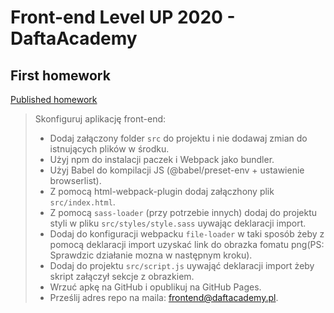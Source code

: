 # Front-end Level UP 2020 - DaftaAcademy



## First homework


[Published homework](https://iluzjonista.github.io/daftacademy-frontend_2020/)

> Skonfiguruj aplikację front-end:
> -   Dodaj załączony folder  `src`  do projektu i nie dodawaj zmian do istnujących plików w środku.
> -   Użyj npm do instalacji paczek i Webpack jako bundler.
> -   Użyj Babel do kompilacji JS (@babel/preset-env + ustawienie browserlist).
> -   Z pomocą html-webpack-plugin dodaj załączhony plik  `src/index.html`.
> -   Z pomocą  `sass-loader`  (przy potrzebie innych) dodaj do projektu styli w pliku  `src/styles/style.sass`  uywając deklaracji import.
> -   Dodaj do konfiguracji webpacku  `file-loader`  w taki sposób żeby z pomocą deklaracji import uzyskać link do obrazka fomatu png(PS: Sprawdzic działanie mozna w następnym kroku).
> -   Dodaj do projektu  `src/script.js`  uywająć deklaracji import żeby skript załączył sekcje z obrazkiem.
> -   Wrzuć apkę na GitHub i opublikuj na GitHub Pages.
> -   Prześlij adres repo na maila:  [frontend@daftacademy.pl](mailto:frontend@daftacademy.pl).
